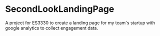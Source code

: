 # SecondLookLandingPage
A project for ES3330 to create a landing page for my team's startup with google analytics to collect engagement data.
